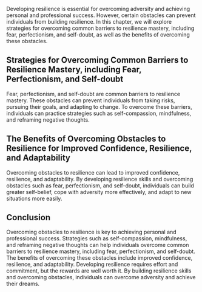 
Developing resilience is essential for overcoming adversity and achieving personal and professional success. However, certain obstacles can prevent individuals from building resilience. In this chapter, we will explore strategies for overcoming common barriers to resilience mastery, including fear, perfectionism, and self-doubt, as well as the benefits of overcoming these obstacles.

Strategies for Overcoming Common Barriers to Resilience Mastery, including Fear, Perfectionism, and Self-doubt
--------------------------------------------------------------------------------------------------------------

Fear, perfectionism, and self-doubt are common barriers to resilience mastery. These obstacles can prevent individuals from taking risks, pursuing their goals, and adapting to change. To overcome these barriers, individuals can practice strategies such as self-compassion, mindfulness, and reframing negative thoughts.

The Benefits of Overcoming Obstacles to Resilience for Improved Confidence, Resilience, and Adaptability
--------------------------------------------------------------------------------------------------------

Overcoming obstacles to resilience can lead to improved confidence, resilience, and adaptability. By developing resilience skills and overcoming obstacles such as fear, perfectionism, and self-doubt, individuals can build greater self-belief, cope with adversity more effectively, and adapt to new situations more easily.

Conclusion
----------

Overcoming obstacles to resilience is key to achieving personal and professional success. Strategies such as self-compassion, mindfulness, and reframing negative thoughts can help individuals overcome common barriers to resilience mastery, including fear, perfectionism, and self-doubt. The benefits of overcoming these obstacles include improved confidence, resilience, and adaptability. Developing resilience requires effort and commitment, but the rewards are well worth it. By building resilience skills and overcoming obstacles, individuals can overcome adversity and achieve their dreams.
